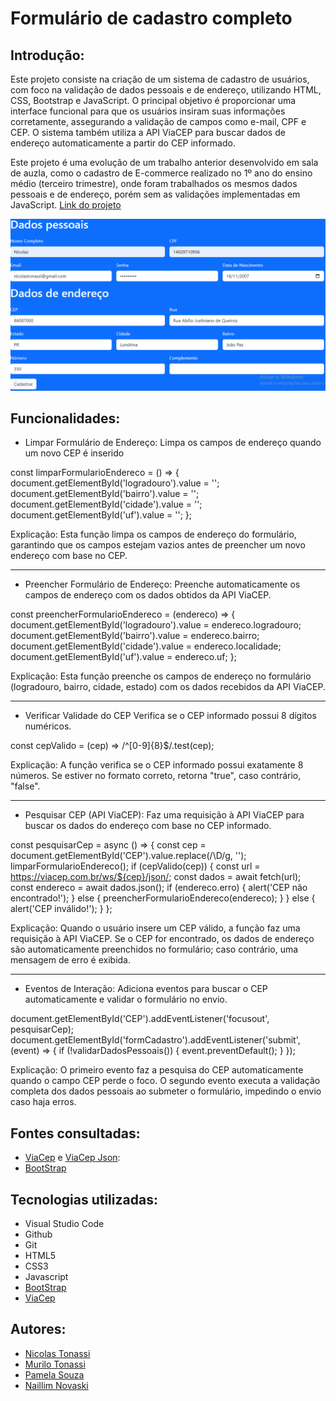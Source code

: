 # Formulário de cadastro completo
 
## Introdução:
 
Este projeto consiste na criação de um sistema de cadastro de usuários, com foco na validação de dados pessoais e de endereço, utilizando HTML, CSS, Bootstrap e JavaScript. O principal objetivo é proporcionar uma interface funcional para que os usuários insiram suas informações corretamente, assegurando a validação de campos como e-mail, CPF e CEP. O sistema também utiliza a API ViaCEP para buscar dados de endereço automaticamente a partir do CEP informado.
 
Este projeto é uma evolução de um trabalho anterior desenvolvido em sala de auzla, como o cadastro de E-commerce realizado no 1º ano do ensino médio (terceiro trimestre), onde foram trabalhados os mesmos dados pessoais e de endereço, porém sem as validações implementadas em JavaScript. [Link do projeto](https://github.com/nicolas-tonassi/form-CadEcommerce)
 
<img src= "cad-completo.png">
 
## Funcionalidades:
 
- Limpar Formulário de Endereço: Limpa os campos de endereço quando um novo CEP é inserido
 
const limparFormularioEndereco = () => {
    document.getElementById('logradouro').value = '';
    document.getElementById('bairro').value = '';
    document.getElementById('cidade').value = '';
    document.getElementById('uf').value = '';
};
 
Explicação: Esta função limpa os campos de endereço do formulário, garantindo que os campos estejam vazios antes de preencher um novo endereço com base no CEP.
<hr>
 
- Preencher Formulário de Endereço: Preenche automaticamente os campos de endereço com os dados obtidos da API ViaCEP.
 
const preencherFormularioEndereco = (endereco) => {
    document.getElementById('logradouro').value = endereco.logradouro;
    document.getElementById('bairro').value = endereco.bairro;
    document.getElementById('cidade').value = endereco.localidade;
    document.getElementById('uf').value = endereco.uf;
};
 
Explicação: Esta função preenche os campos de endereço no formulário (logradouro, bairro, cidade, estado) com os dados recebidos da API ViaCEP.
<hr>
 
- Verificar Validade do CEP Verifica se o CEP informado possui 8 dígitos numéricos.
 
const cepValido = (cep) => /^[0-9]{8}$/.test(cep);
 
Explicação: A função verifica se o CEP informado possui exatamente 8 números. Se estiver no formato correto, retorna "true", caso contrário, "false".
<hr>
 
- Pesquisar CEP (API ViaCEP): Faz uma requisição à API ViaCEP para buscar os dados do endereço com base no CEP informado.
 
const pesquisarCep = async () => {
    const cep = document.getElementById('CEP').value.replace(/\D/g, '');
    limparFormularioEndereco();
    if (cepValido(cep)) {
        const url = https://viacep.com.br/ws/${cep}/json/;
        const dados = await fetch(url);
        const endereco = await dados.json();
        if (endereco.erro) {
            alert('CEP não encontrado!');
        } else {
            preencherFormularioEndereco(endereco);
        }
    } else {
        alert('CEP inválido!');
    }
};
 
Explicação: Quando o usuário insere um CEP válido, a função faz uma requisição à API ViaCEP. Se o CEP for encontrado, os dados de endereço são automaticamente preenchidos no formulário; caso contrário, uma mensagem de erro é exibida.
<hr>
 
- Eventos de Interação: Adiciona eventos para buscar o CEP automaticamente e validar o formulário no envio.
 
document.getElementById('CEP').addEventListener('focusout', pesquisarCep);
document.getElementById('formCadastro').addEventListener('submit', (event) => {
    if (!validarDadosPessoais()) {
        event.preventDefault();
    }
});
 
Explicação: O primeiro evento faz a pesquisa do CEP automaticamente quando o campo CEP perde o foco. O segundo evento executa a validação completa dos dados pessoais ao submeter o formulário, impedindo o envio caso haja erros.
 
 
## Fontes consultadas:
- [ViaCep](https://viacep.com.br/) e [ViaCep Json](https://viacep.com.br/ws/86031150/json/):
- [BootStrap](https://getbootstrap.com/docs/5.0/getting-started/introduction/)
 
## Tecnologias utilizadas:
- Visual Studio Code
 - Github
 - Git
 - HTML5
 - CSS3
 - Javascript
 - [BootStrap](https://getbootstrap.com/)
 - [ViaCep](https://viacep.com.br/)
 
 ## Autores:
- [Nicolas Tonassi](https://github.com/nicolas-tonassi)
- [Murilo Tonassi](https://github.com/murilo-tonassi)
- [Pamela Souza](https://github.com/PamelaSouzaSilva)
- [Naillim Novaski](https://github.com/naillimnovaski)